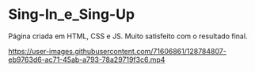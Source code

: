# Sing-In_e_Sing-Up
Página criada em HTML, CSS e JS. Muito satisfeito com o resultado final.

https://user-images.githubusercontent.com/71606861/128784807-eb9763d6-ac71-45ab-a793-78a29719f3c6.mp4



